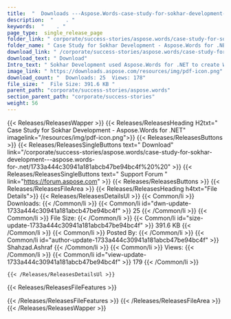 ```yaml
---
title:  "  Downloads ---Aspose.Words-case-study-for-sokhar-development---aspose.words-for-.net . " 
description:  "    . " 
keywords:  "    . " 
page_type:  single_release_page
folder_link: " corporate/success-stories/aspose.words/case-study-for-sokhar-development---aspose.words-for-.net/"
folder_name: " Case Study for Sokhar Development - Aspose.Words for .NET"
download_link: " /corporate/success-stories/aspose.words/case-study-for-sokhar-development---aspose.words-for-.net/1733a444c30941a181abcb47be94bc4f"
download_text: " Download"
Intro_text: " Sokhar Development used Aspose.Words for .NET to create WebResa; an extranet sol..."
image_link: " https://downloads.aspose.com/resources/img/pdf-icon.png"
download_count: "  Downloads: 25  Views: 178"
file_size: "  File Size: 391.6 KB "
parent_path: "corporate/success-stories/aspose.words"
section_parent_path: "corporate/success-stories"
weight: 56 
---
```


{{< Releases/ReleasesWapper >}}
  {{< Releases/ReleasesHeading H2txt=" Case Study for Sokhar Development - Aspose.Words for .NET" imagelink="/resources/img/pdf-icon.png">}}
  {{< Releases/ReleasesButtons >}}
    {{< Releases/ReleasesSingleButtons text=" Download" link="/corporate/success-stories/aspose.words/case-study-for-sokhar-development---aspose.words-for-.net/1733a444c30941a181abcb47be94bc4f%20%20" >}}
    {{< Releases/ReleasesSingleButtons text=" Support Forum " link="https://forum.aspose.com" >}}
  {{< Releases/ReleasesButtons >}}
  {{< Releases/ReleasesFileArea >}}
    {{< Releases/ReleasesHeading h4txt="File Details">}}
    {{< Releases/ReleasesDetailsUl >}}
            {{< Common/li  >}} Downloads: {{< /Common/li >}} 
      {{< Common/li id="dwn-update-1733a444c30941a181abcb47be94bc4f" >}} 25 {{< /Common/li >}} 
      {{< Common/li  >}} File Size: {{< /Common/li >}} 
      {{< Common/li id="size-update-1733a444c30941a181abcb47be94bc4f" >}} 391.6 KB {{< /Common/li >}} 
      {{< Common/li  >}} Posted By: {{< /Common/li >}} 
      {{< Common/li id="author-update-1733a444c30941a181abcb47be94bc4f" >}} Shahzad.Ashraf {{< /Common/li >}} 
      {{< Common/li  >}} Views: {{< /Common/li >}} 
      {{< Common/li id="view-update-1733a444c30941a181abcb47be94bc4f" >}} 179 {{< /Common/li >}} 

    {{< /Releases/ReleasesDetailsUl >}}

  {{< Releases/ReleasesFileFeatures >}}
      
  {{< /Releases/ReleasesFileFeatures >}}
 {{< /Releases/ReleasesFileArea >}}
{{< /Releases/ReleasesWapper >}}


